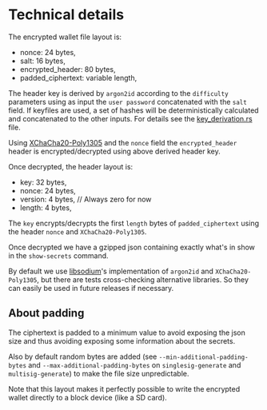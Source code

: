 # Technical details

The encrypted wallet file layout is:
- nonce: 24 bytes,
- salt: 16 bytes,
- encrypted_header: 80 bytes,
- padded_ciphertext: variable length,

The header key is derived by `argon2id` according to the `difficulty` parameters using as input the `user password` concatenated with the `salt` field. If keyfiles are used, a set of hashes will be deterministically calculated and concatenated to the other inputs. For details see the [key_derivation.rs](./src/key_derivation.rs) file.

Using [XChaCha20-Poly1305](https://en.wikipedia.org/wiki/ChaCha20-Poly1305#XChaCha20-Poly1305_%E2%80%93_extended_nonce_variant) and the `nonce` field the `encrypted_header` header is encrypted/decrypted using above derived header key.

Once decrypted, the header layout is:
- key: 32 bytes,
- nonce: 24 bytes,
- version: 4 bytes, // Always zero for now
- length: 4 bytes,

The `key` encrypts/decrypts the first `length` bytes of `padded_ciphertext` using the header `nonce` and `XChaCha20-Poly1305`.

Once decrypted we have a gzipped json containing exactly what's in show in the `show-secrets` command.

By default we use [libsodium](https://doc.libsodium.org/)'s implementation of `argon2id` and `XChaCha20-Poly1305`, but there are tests cross-checking alternative libraries. So they can easily be used in future releases if necessary.

## About padding

The ciphertext is padded to a minimum value to avoid exposing the json size and thus avoiding exposing some information about the secrets.

Also by default random bytes are added (see `--min-additional-padding-bytes` and `--max-additional-padding-bytes` on `singlesig-generate` and `multisig-generate`) to make the file size unpredictable.

Note that this layout makes it perfectly possible to write the encrypted wallet directly to a block device (like a SD card).